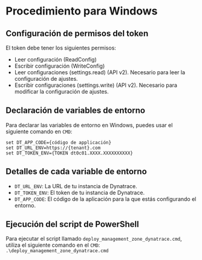 # Procedimiento para Windows

## Configuración de permisos del token

El token debe tener los siguientes permisos:

- Leer configuración (ReadConfig)
- Escribir configuración (WriteConfig)
- Leer configuraciones (settings.read) (API v2). Necesario para leer la configuración de ajustes.
- Escribir configuraciones (settings.write) (API v2). Necesario para modificar la configuración de ajustes.

## Declaración de variables de entorno

Para declarar las variables de entorno en Windows, puedes usar el siguiente comando en `CMD`:

`set DT_APP_CODE={código de applicación}`
<br>
`set DT_URL_ENV=https://{tenant}.com`
<br>
`set DT_TOKEN_ENV={TOKEN dt0c01.XXXX.XXXXXXXXXX}`
<br>

## Detalles de cada variable de entorno

- `DT_URL_ENV`: La URL de tu instancia de Dynatrace.
- `DT_TOKEN_ENV`: El token de tu instancia de Dynatrace.
- `DT_APP_CODE`: El código de la aplicación para la que estás configurando el entorno.

## Ejecución del script de PowerShell

Para ejecutar el script llamado `deploy_management_zone_dynatrace.cmd`, utiliza el siguiente comando en el  `CMD`:
`.\deploy_management_zone_dynatrace.cmd`
